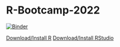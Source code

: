 # R-Bootcamp-2022

[![Binder](https://mybinder.org/badge_logo.svg)](https://mybinder.org/v2/gh/ccss-rs/R-Bootcamp-2022/main?urlpath=rstudio)

[Download/Install R](https://www.r-project.org/)
[Download/Install RStudio](https://www.rstudio.com/products/rstudio/download/)
